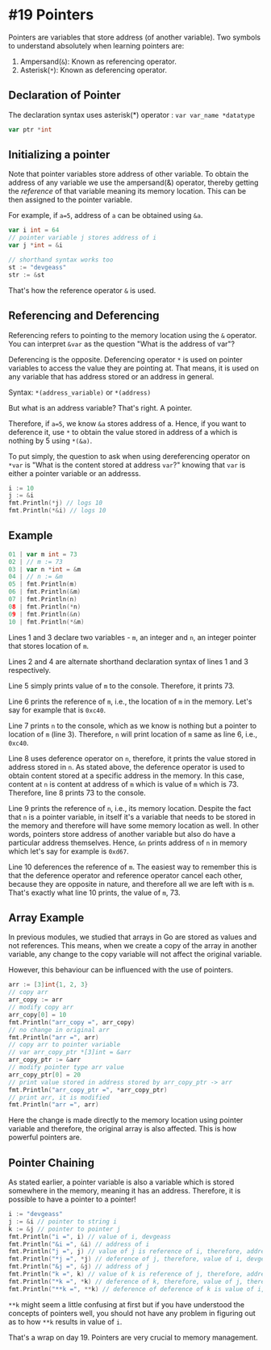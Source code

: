 # #19 Pointers

Pointers are variables that store address (of another variable). Two symbols to understand absolutely when learning pointers are:

1. Ampersand(`&`): Known as referencing operator.
2. Asterisk(`*`): Known as deferencing operator.

## Declaration of Pointer

The declaration syntax uses asterisk(*) operator : `var var_name *datatype`

```go
var ptr *int
```

## Initializing a pointer

Note that pointer variables store address of other variable. To obtain the address of any variable we use the ampersand(&) operator, thereby getting the *reference* of that variable meaning its memory location. This can be then assigned to the pointer variable.

For example, if `a=5`, address of `a` can be obtained using `&a`. 

```go
var i int = 64
// pointer variable j stores address of i
var j *int = &i

// shorthand syntax works too
st := "devgeass"
str := &st
```

That's how the reference operator `&` is used.

## Referencing and Deferencing

Referencing refers to pointing to the memory location using the `&` operator. You can interpret `&var` as the question "What is the address of var"?

Deferencing is the opposite. Deferencing operator `*` is used on pointer variables to access the value they are pointing at. That means, it is used on any variable that has address stored or an address in general.

Syntax: `*(address_variable)` or `*(address)`

But what is an address variable? That's right. A pointer.

Therefore, if `a=5`, we know `&a` stores address of a. Hence, if you want to deference it, use `*` to obtain the value stored in address of a which is nothing by 5 using `*(&a)`. 

To put simply, the question to ask when using dereferencing operator on `*var` is "What is the content stored at address `var`?" knowing that `var` is either a pointer variable or an addresss.

```go
i := 10
j := &i
fmt.Println(*j) // logs 10
fmt.Println(*&i) // logs 10
```

## Example

```go
01 | var m int = 73
02 | // m := 73
03 | var n *int = &m
04 | // n := &m
05 | fmt.Println(m)
06 | fmt.Println(&m)
07 | fmt.Println(n)
08 | fmt.Println(*n)
09 | fmt.Println(&n)
10 | fmt.Println(*&m)
```

Lines 1 and 3 declare two variables - `m`, an integer and `n`, an integer pointer that stores location of `m`.

Lines 2 and 4 are alternate shorthand declaration syntax of lines 1 and 3 respectively.

Line 5 simply prints value of `m` to the console. Therefore, it prints 73.

Line 6 prints the reference of `m`, i.e., the location of `m` in the memory. Let's say for example that is `0xc40`.

Line 7 prints `n` to the console, which as we know is nothing but a pointer to location of `m` (line 3). Therefore, `n` will print location of `m` same as line 6, i.e., `0xc40`.

Line 8 uses deference operator on `n`, therefore, it prints the value stored in address stored in `n`. As stated above, the deference operator is used to obtain content stored at a specific address in the memory. In this case, content at `n` is content at address of `m` which is value of `m` which is 73. Therefore, line 8 prints 73 to the console.

Line 9 prints the reference of `n`, i.e., its memory location. Despite the fact that `n` is a pointer variable, in itself it's a variable that needs to be stored in the memory and therefore will have some memory location as well. In other words, pointers store address of another variable but also do have a particular address themselves. Hence, `&n` prints address of `n` in memory which let's say for example is `0xd67`.

Line 10 deferences the reference of `m`. The easiest way to remember this is that the deference operator and reference operator cancel each other, because they are opposite in nature, and therefore all we are left with is `m`. That's exactly what line 10 prints, the value of `m`, 73.

## Array Example

In previous modules, we studied that arrays in Go are stored as values and not references. This means, when we create a copy of the array in another variable, any change to the copy variable will not affect the original variable.

However, this behaviour can be influenced with the use of pointers.

```go
arr := [3]int{1, 2, 3}
// copy arr
arr_copy := arr
// modify copy arr
arr_copy[0] = 10
fmt.Println("arr_copy =", arr_copy)
// no change in original arr
fmt.Println("arr =", arr)
// copy arr to pointer variable
// var arr_copy_ptr *[3]int = &arr
arr_copy_ptr := &arr
// modify pointer type arr value
arr_copy_ptr[0] = 20
// print value stored in address stored by arr_copy_ptr -> arr
fmt.Println("arr_copy_ptr =", *arr_copy_ptr)
// print arr, it is modified
fmt.Println("arr =", arr)
```

Here the change is made directly to the memory location using pointer variable and therefore, the original array is also affected. This is how powerful pointers are.

## Pointer Chaining

As stated earlier, a pointer variable is also a variable which is stored somewhere in the memory, meaning it has an address. Therefore, it is possible to have a pointer to a pointer!

```go
i := "devgeass"
j := &i // pointer to string i
k := &j // pointer to pointer j
fmt.Println("i =", i) // value of i, devgeass
fmt.Println("&i =", &i) // address of i
fmt.Println("j =", j) // value of j is reference of i, therefore, address of i
fmt.Println("*j =", *j) // deference of j, therefore, value of i, devgeass
fmt.Println("&j =", &j) // address of j
fmt.Println("k =", k) // value of k is reference of j, therefore, address of j
fmt.Println("*k =", *k) // deference of k, therefore, value of j, therefore address of i
fmt.Println("**k =", **k) // deference of deference of k is value of i, devgeass
```

`**k` might seem a little confusing at first but if you have understood the concepts of pointers well, you should not have any problem in figuring out as to how `**k` results in value of `i`.

That's a wrap on day 19. Pointers are very crucial to memory management.